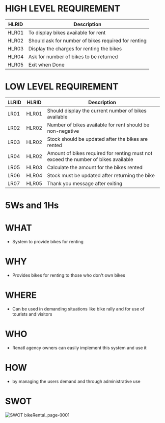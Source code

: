 # HIGH LEVEL REQUIREMENT
| HLRID | Description |
| --- | -- |
| HLR01 | To display bikes available for rent |
| HLR02 | Should ask for number of bikes required for renting |
| HLR03 | Display the charges for renting the bikes | 
| HLR04 | Ask for number of bikes to be returned |
| HLR05 | Exit when Done |

# LOW LEVEL REQUIREMENT 
| LLRID | HLRID | Description |
| -- | -- | -- |
| LR01| HLR01| Should display the current number of bikes available |
| LR02| HLR02| Number of bikes available for rent should be non-negative |
| LR03| HLR02| Stock should be updated after the bikes are rented |
| LR04| HLR02| Amount of bikes required for renting must not exceed the number of bikes available |
| LR05| HLR03| Calculate the amount for the bikes rented |
| LR06| HLR04| Stock must be updated after returning the bike |
| LR07| HLR05| Thank you message after exiting|

# 5Ws and 1Hs

# WHAT 
- System to provide bikes for renting

# WHY
- Provides bikes for renting to those who don't own bikes

# WHERE
- Can be used in demanding situations like bike rally and for use of tourists and visitors 

# WHO
- Renatl agency owners can easily implement this system and use it

# HOW 
- by managing the users demand and through administrative use 

# SWOT

![SWOT bikeRental_page-0001](https://user-images.githubusercontent.com/99130145/163729182-15487a31-a3c8-437d-9b9e-3ad4bcbea74d.jpg)



